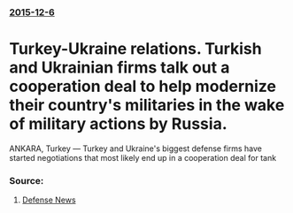 ### [2015-12-6](/news/2015/12/6/index.md)

# Turkey-Ukraine relations. Turkish and Ukrainian firms talk out a cooperation deal to help modernize their country's militaries in the wake of military actions by Russia. 

ANKARA, Turkey — Turkey and Ukraine&#039;s biggest defense firms have started negotiations that most likely end up in a cooperation deal for tank


### Source:

1. [Defense News](http://www.defensenews.com/story/defense/land/vehicles/2015/12/06/turkish-ukraine-defense-firms-in-talks-for-tank-upgrades/76889304/)
